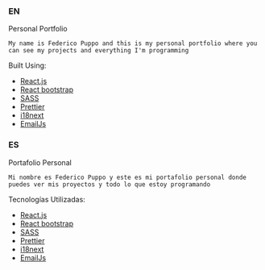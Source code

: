 ### EN ###

Personal Portfolio

```
My name is Federico Puppo and this is my personal portfolio where you can see my projects and everything I'm programming
```

Built Using:

- [React.js](https://react.dev/)
- [React bootstrap](https://react-bootstrap.github.io/)
- [SASS](https://sass-lang.com/)
- [Prettier](https://prettier.io/)
- [i18next](https://react.i18next.com/)
- [EmailJs](https://www.emailjs.com/)

### ES ###

Portafolio Personal

```
Mi nombre es Federico Puppo y este es mi portafolio personal donde puedes ver mis proyectos y todo lo que estoy programando
```

Tecnologías Utilizadas:

- [React.js](https://react.dev/)
- [React bootstrap](https://react-bootstrap.github.io/)
- [SASS](https://sass-lang.com/)
- [Prettier](https://prettier.io/)
- [i18next](https://react.i18next.com/)
- [EmailJs](https://www.emailjs.com/)

